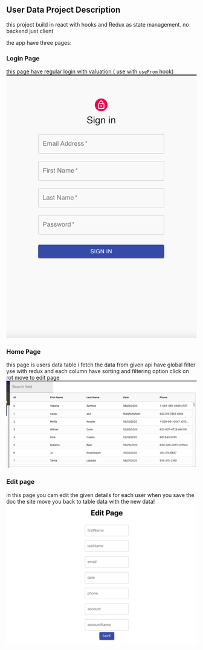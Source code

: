 ## User Data Project Description
this project build in react with hooks and Redux as state management.
no backend just client

the app have three pages:

### Login Page
this page have regular login with valuation ( use with `useFrom` hook) 
![](/assets/Screenshots/Login.png)

### Home Page

this page is users data table
i fetch the data from given api 
have global filter yse with redux 
and each column have sorting and filtering option
click on rot move to edit page![](/assets/Screenshots/Home.png)

### Edit page
in this page you cam edit the given details for each user 
when you save the doc the site move you back to table data with the new data!
![](/assets/Screenshots/Edit.png)
